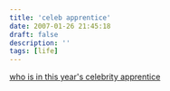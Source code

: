 ```yaml
---
title: 'celeb apprentice'
date: 2007-01-26 21:45:18
draft: false
description: ''
tags: [life]
---
```


[who is in this year's celebrity apprentice](http://en.wikipedia.org/wiki/Celebrity_Apprentice)